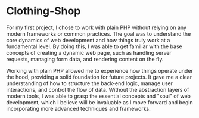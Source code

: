 # Clothing-Shop

For my first project, I chose to work with plain PHP without relying on any modern frameworks or common practices. The goal was to understand the core dynamics of web development and how things truly work at a fundamental level. By doing this, I was able to get familiar with the base concepts of creating a dynamic web page, such as handling server requests, managing form data, and rendering content on the fly.

Working with plain PHP allowed me to experience how things operate under the hood, providing a solid foundation for future projects. It gave me a clear understanding of how to structure the back-end logic, manage user interactions, and control the flow of data. Without the abstraction layers of modern tools, I was able to grasp the essential concepts and "soul" of web development, which I believe will be invaluable as I move forward and begin incorporating more advanced techniques and frameworks.
